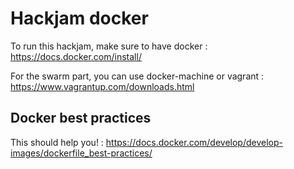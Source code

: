 # Hackjam docker

To run this hackjam, make sure to have docker : https://docs.docker.com/install/ 

For the swarm part, you can use docker-machine or vagrant : https://www.vagrantup.com/downloads.html

## Docker best practices

This should help you! : 
https://docs.docker.com/develop/develop-images/dockerfile_best-practices/
